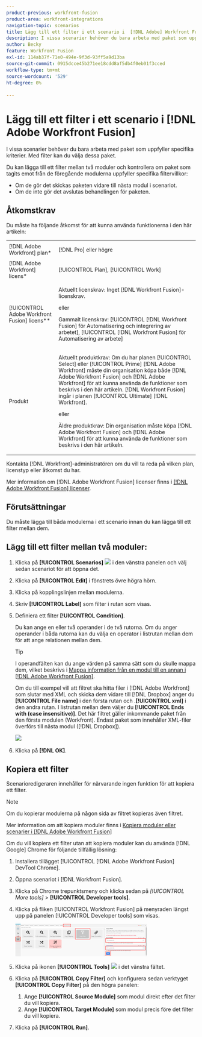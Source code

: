 ```yaml
---
product-previous: workfront-fusion
product-area: workfront-integrations
navigation-topic: scenarios
title: Lägg till ett filter i ett scenario i  [!DNL Adobe] Workfront Fusion
description: I vissa scenarier behöver du bara arbeta med paket som uppfyller specifika kriterier. Med filter kan du välja dessa paket.
author: Becky
feature: Workfront Fusion
exl-id: 114ab37f-71e0-494e-9f3d-93ff5a9d13ba
source-git-commit: 0915dcce45b271ee18cdd8af5db4f0eb01f3cced
workflow-type: tm+mt
source-wordcount: '529'
ht-degree: 0%

---
```


# Lägg till ett filter i ett scenario i [!DNL Adobe Workfront Fusion]

I vissa scenarier behöver du bara arbeta med paket som uppfyller specifika kriterier. Med filter kan du välja dessa paket.

<!--

For example, you could create a scenario with the [!UICONTROL Watch records] trigger for [!DNL Salesforce] to capture only records containing a specific word written by a specific author.

-->

Du kan lägga till ett filter mellan två moduler och kontrollera om paket som tagits emot från de föregående modulerna uppfyller specifika filtervillkor:

* Om de gör det skickas paketen vidare till nästa modul i scenariot.
* Om de inte gör det avslutas behandlingen för paketen.

## Åtkomstkrav

Du måste ha följande åtkomst för att kunna använda funktionerna i den här artikeln:

<table style="table-layout:auto">
 <col> 
 <col> 
 <tbody> 
  <tr> 
    <td role="rowheader">[!DNL Adobe Workfront] plan*</td> 
   <td> <p>[!DNL Pro] eller högre</p> </td> 
  </tr> 
  <tr data-mc-conditions=""> 
   <td role="rowheader">[!DNL Adobe Workfront] licens*</td> 
   <td> <p>[!UICONTROL Plan], [!UICONTROL Work]</p> </td> 
  </tr> 
  <tr> 
   <td role="rowheader">[!UICONTROL Adobe Workfront Fusion] licens**</td> 
  <td>
   <p>Aktuellt licenskrav: Inget [!DNL Workfront Fusion]-licenskrav.</p>
   <p>eller</p>
   <p>Gammalt licenskrav: [!UICONTROL [!DNL Workfront Fusion] för Automatisering och integrering av arbetet], [!UICONTROL [!DNL Workfront Fusion] för Automatisering av arbete]</p>
   </td>    </tr> 
  </tr> 
  <tr> 
   <td role="rowheader">Produkt</td> 
   <td>
   <p>Aktuellt produktkrav: Om du har planen [!UICONTROL Select] eller [!UICONTROL Prime] [!DNL Adobe Workfront] måste din organisation köpa både [!DNL Adobe Workfront Fusion] och [!DNL Adobe Workfront] för att kunna använda de funktioner som beskrivs i den här artikeln. [!DNL Workfront Fusion] ingår i planen [!UICONTROL Ultimate] [!DNL Workfront].</p>
   <p>eller</p>
   <p>Äldre produktkrav: Din organisation måste köpa [!DNL Adobe Workfront Fusion] och [!DNL Adobe Workfront] för att kunna använda de funktioner som beskrivs i den här artikeln.</p>
   </td> 
  </tr> 
 </tbody> 
</table>

Kontakta [!DNL Workfront]-administratören om du vill ta reda på vilken plan, licenstyp eller åtkomst du har.

Mer information om [!DNL Adobe Workfront Fusion] licenser finns i [[!DNL Adobe Workfront Fusion] licenser](../../workfront-fusion/get-started/license-automation-vs-integration.md).

## Förutsättningar

Du måste lägga till båda modulerna i ett scenario innan du kan lägga till ett filter mellan dem.

## Lägg till ett filter mellan två moduler:

1. Klicka på **[!UICONTROL Scenarios]** ![](assets/scenarios-icon.png) i den vänstra panelen och välj sedan scenariot för att öppna det.
1. Klicka på **[!UICONTROL Edit]** i fönstrets övre högra hörn.
1. Klicka på kopplingslinjen mellan modulerna.
1. Skriv **[!UICONTROL Label]** som filter i rutan som visas.
1. Definiera ett filter **[!UICONTROL Condition]**.

   Du kan ange en eller två operander i de två rutorna. Om du anger operander i båda rutorna kan du välja en operator i listrutan mellan dem för att ange relationen mellan dem.

   >[!TIP]
   >
   >I operandfälten kan du ange värden på samma sätt som du skulle mappa dem, vilket beskrivs i [Mappa information från en modul till en annan i  [!DNL Adobe Workfront Fusion]](../../workfront-fusion/mapping/map-information-between-modules.md).

   Om du till exempel vill att filtret ska hitta filer i [!DNL Adobe Workfront] som slutar med XML och skicka dem vidare till [!DNL Dropbox] anger du **[!UICONTROL File name]** i den första rutan och .**[!UICONTROL xml]** i den andra rutan. I listrutan mellan dem väljer du **[!UICONTROL Ends with (case insensitive)]**. Det här filtret gäller inkommande paket från den första modulen (Workfront). Endast paket som innehåller XML-filer överförs till nästa modul ([!DNL Dropbox]).

   ![](assets/set-up-filter-box-350x368.jpg)

1. Klicka på **[!DNL OK]**.

## Kopiera ett filter

Scenarioredigeraren innehåller för närvarande ingen funktion för att kopiera ett filter.

>[!NOTE]
>
>Om du kopierar modulerna på någon sida av filtret kopieras även filtret.
>
>Mer information om att kopiera moduler finns i [Kopiera moduler eller scenarier i [!DNL Adobe Workfront Fusion]](../../workfront-fusion/scenarios/copy-modules-or-scenarios.md)

Om du vill kopiera ett filter utan att kopiera moduler kan du använda [!DNL Google] Chrome för följande tillfällig lösning:

1. Installera tillägget [!UICONTROL [!DNL Adobe Workfront Fusion] DevTool Chrome].
1. Öppna scenariot i [!DNL Workfront Fusion].
1. Klicka på Chrome trepunktsmeny och klicka sedan på **[!UICONTROL More tools*]* > **[!UICONTROL Developer tools]**.

1. Klicka på fliken [!UICONTROL Workfront Fusion] på menyraden längst upp på panelen [!UICONTROL Developer tools] som visas.

   ![](assets/copy-a-filter-350x174.png)

1. Klicka på ikonen **[!UICONTROL Tools]** ![](assets/devtools-tools-icon.png) i det vänstra fältet.

1. Klicka på **[!UICONTROL Copy Filter]** och konfigurera sedan verktyget **[!UICONTROL Copy Filter]** på den högra panelen:

   1. Ange **[!UICONTROL Source Module]** som modul direkt efter det filter du vill kopiera.
   1. Ange **[!UICONTROL Target Module]** som modul precis före det filter du vill kopiera.

1. Klicka på **[!UICONTROL Run]**.
